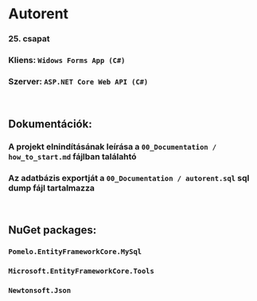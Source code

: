 # Autorent
### 25. csapat

### Kliens: `Widows Forms App (C#)`
### Szerver: `ASP.NET Core Web API (C#)`

<br />

## Dokumentációk:
### A projekt elnindításának leírása a `00_Documentation / how_to_start.md` fájlban találahtó
### Az adatbázis exportját a `00_Documentation / autorent.sql` sql dump fájl tartalmazza

<br />

## NuGet packages:
### `Pomelo.EntityFrameworkCore.MySql`
### `Microsoft.EntityFrameworkCore.Tools`
### `Newtonsoft.Json`
